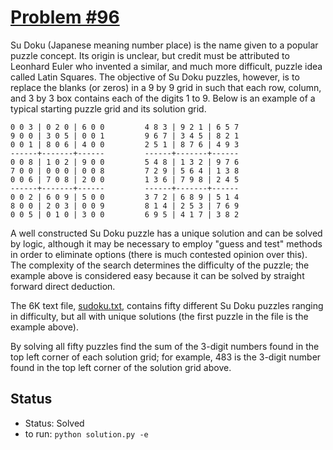 # [Problem #96](http://projecteuler.net/problem=96)
Su Doku (Japanese meaning number place) is the name given to a popular puzzle 
concept. Its origin is unclear, but credit must be attributed to Leonhard Euler who 
invented a similar, and much more difficult, puzzle idea called Latin Squares. The 
objective of Su Doku puzzles, however, is to replace the blanks (or zeros) in a 9 
by 9 grid in such that each row, column, and 3 by 3 box contains each of the digits 
1 to 9. Below is an example of a typical starting puzzle grid and its solution grid.
```
0 0 3 | 0 2 0 | 6 0 0         4 8 3 | 9 2 1 | 6 5 7
9 0 0 | 3 0 5 | 0 0 1         9 6 7 | 3 4 5 | 8 2 1
0 0 1 | 8 0 6 | 4 0 0         2 5 1 | 8 7 6 | 4 9 3
------+-------+------         ------+-------+------
0 0 8 | 1 0 2 | 9 0 0         5 4 8 | 1 3 2 | 9 7 6
7 0 0 | 0 0 0 | 0 0 8         7 2 9 | 5 6 4 | 1 3 8
0 0 6 | 7 0 8 | 2 0 0         1 3 6 | 7 9 8 | 2 4 5
------+-------+------         ------+-------+------
0 0 2 | 6 0 9 | 5 0 0         3 7 2 | 6 8 9 | 5 1 4
8 0 0 | 2 0 3 | 0 0 9         8 1 4 | 2 5 3 | 7 6 9
0 0 5 | 0 1 0 | 3 0 0         6 9 5 | 4 1 7 | 3 8 2
```
A well constructed Su Doku puzzle has a unique solution and can be solved by logic, 
although it may be necessary to employ "guess and test" methods in order to 
eliminate options (there is much contested opinion over this). The complexity of 
the search determines the difficulty of the puzzle; the example above is considered 
easy because it can be solved by straight forward direct deduction.

The 6K text file, [sudoku.txt](sudoku.txt), contains fifty different Su Doku puzzles 
ranging in difficulty, but all with unique solutions (the first puzzle in the file 
is the example above).

By solving all fifty puzzles find the sum of the 3-digit numbers found in the top 
left corner of each solution grid; for example, 483 is the 3-digit number found in 
the top left corner of the solution grid above.

## Status
* Status: Solved
* to run: `python solution.py -e`
